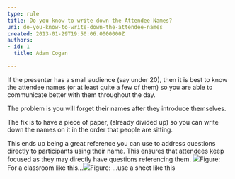 ```yaml
---
type: rule
title: Do you know to write down the Attendee Names?
uri: do-you-know-to-write-down-the-attendee-names
created: 2013-01-29T19:50:06.0000000Z
authors:
- id: 1
  title: Adam Cogan

---
```


 
If the presenter has a small audience (say under 20), then it is best to know the attendee names (or at least quite a few of them) so you are able to communicate better with them throughout the day.

The problem is you will forget their names after they introduce themselves.
 
The fix is to have a piece of paper, (already divided up) so you can write down the names on it in the order that people are sitting.

This ends up being a great reference you can use to address questions directly to participants using their name. This ensures that attendees keep focused as they may directly have questions referencing them.
![](/Communication/RulesToBetterTraining/PublishingImages/classroom.jpg)Figure: For a classroom like this...![](/Communication/RulesToBetterTraining/PublishingImages/names-list.jpg)Figure: ...use a sheet like this
